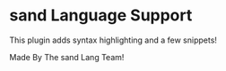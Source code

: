 # sand Language Support

This plugin adds syntax highlighting and a few snippets!

Made By The sand Lang Team!